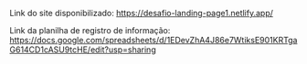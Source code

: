 Link do site disponibilizado: https://desafio-landing-page1.netlify.app/

Link da planilha de registro de informação: https://docs.google.com/spreadsheets/d/1EDevZhA4J86e7WtiksE901KRTgaG614CD1cASU9tcHE/edit?usp=sharing
